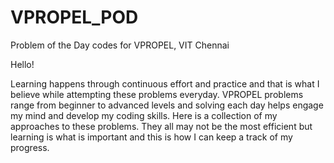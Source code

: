 # VPROPEL_POD
Problem of the Day codes for VPROPEL, VIT Chennai

Hello! 

Learning happens through continuous effort and practice and that is what I believe while attempting these problems everyday. VPROPEL problems range from beginner to advanced levels and solving each day helps engage my mind and develop my coding skills. Here is a collection of my approaches to these problems. They all may not be the most efficient but learning is what is important and this is how I  can keep a track of my progress.
